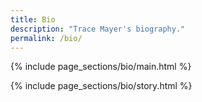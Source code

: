 ```yaml
---
title: Bio
description: "Trace Mayer's biography."
permalink: /bio/
---
```


<!-- Main Section -->
{% include page_sections/bio/main.html %}

<!-- Story Section -->
{% include page_sections/bio/story.html %}
